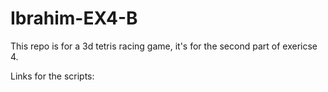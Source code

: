 # Ibrahim-EX4-B

This repo is for a 3d tetris racing game, it's for the second part of exericse 4.

Links for the scripts:

